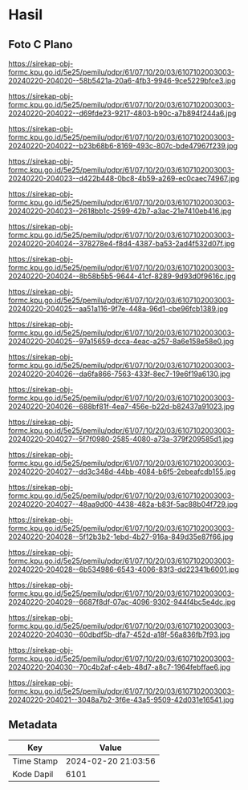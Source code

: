 # Hasil

## Foto C Plano

https://sirekap-obj-formc.kpu.go.id/5e25/pemilu/pdpr/61/07/10/20/03/6107102003003-20240220-204020--58b5421a-20a6-4fb3-9946-9ce5229bfce3.jpg

https://sirekap-obj-formc.kpu.go.id/5e25/pemilu/pdpr/61/07/10/20/03/6107102003003-20240220-204022--d69fde23-9217-4803-b90c-a7b894f244a6.jpg

https://sirekap-obj-formc.kpu.go.id/5e25/pemilu/pdpr/61/07/10/20/03/6107102003003-20240220-204022--b23b68b6-8169-493c-807c-bde47967f239.jpg

https://sirekap-obj-formc.kpu.go.id/5e25/pemilu/pdpr/61/07/10/20/03/6107102003003-20240220-204023--d422b448-0bc8-4b59-a269-ec0caec74967.jpg

https://sirekap-obj-formc.kpu.go.id/5e25/pemilu/pdpr/61/07/10/20/03/6107102003003-20240220-204023--2618bb1c-2599-42b7-a3ac-21e7410eb416.jpg

https://sirekap-obj-formc.kpu.go.id/5e25/pemilu/pdpr/61/07/10/20/03/6107102003003-20240220-204024--378278e4-f8d4-4387-ba53-2ad4f532d07f.jpg

https://sirekap-obj-formc.kpu.go.id/5e25/pemilu/pdpr/61/07/10/20/03/6107102003003-20240220-204024--8b58b5b5-9644-41cf-8289-9d93d0f9616c.jpg

https://sirekap-obj-formc.kpu.go.id/5e25/pemilu/pdpr/61/07/10/20/03/6107102003003-20240220-204025--aa51a116-9f7e-448a-96d1-cbe96fcb1389.jpg

https://sirekap-obj-formc.kpu.go.id/5e25/pemilu/pdpr/61/07/10/20/03/6107102003003-20240220-204025--97a15659-dcca-4eac-a257-8a6e158e58e0.jpg

https://sirekap-obj-formc.kpu.go.id/5e25/pemilu/pdpr/61/07/10/20/03/6107102003003-20240220-204026--da6fa866-7563-433f-8ec7-19e6f19a6130.jpg

https://sirekap-obj-formc.kpu.go.id/5e25/pemilu/pdpr/61/07/10/20/03/6107102003003-20240220-204026--688bf81f-4ea7-456e-b22d-b82437a91023.jpg

https://sirekap-obj-formc.kpu.go.id/5e25/pemilu/pdpr/61/07/10/20/03/6107102003003-20240220-204027--5f7f0980-2585-4080-a73a-379f209585d1.jpg

https://sirekap-obj-formc.kpu.go.id/5e25/pemilu/pdpr/61/07/10/20/03/6107102003003-20240220-204027--dd3c348d-44bb-4084-b6f5-2ebeafcdb155.jpg

https://sirekap-obj-formc.kpu.go.id/5e25/pemilu/pdpr/61/07/10/20/03/6107102003003-20240220-204027--48aa9d00-4438-482a-b83f-5ac88b04f729.jpg

https://sirekap-obj-formc.kpu.go.id/5e25/pemilu/pdpr/61/07/10/20/03/6107102003003-20240220-204028--5f12b3b2-1ebd-4b27-916a-849d35e87f66.jpg

https://sirekap-obj-formc.kpu.go.id/5e25/pemilu/pdpr/61/07/10/20/03/6107102003003-20240220-204028--6b534986-6543-4006-83f3-dd22341b6001.jpg

https://sirekap-obj-formc.kpu.go.id/5e25/pemilu/pdpr/61/07/10/20/03/6107102003003-20240220-204029--6687f8df-07ac-4096-9302-944f4bc5e4dc.jpg

https://sirekap-obj-formc.kpu.go.id/5e25/pemilu/pdpr/61/07/10/20/03/6107102003003-20240220-204030--60dbdf5b-dfa7-452d-a18f-56a836fb7f93.jpg

https://sirekap-obj-formc.kpu.go.id/5e25/pemilu/pdpr/61/07/10/20/03/6107102003003-20240220-204030--70c4b2af-c4eb-48d7-a8c7-1964febffae6.jpg

https://sirekap-obj-formc.kpu.go.id/5e25/pemilu/pdpr/61/07/10/20/03/6107102003003-20240220-204021--3048a7b2-3f6e-43a5-9509-42d031e16541.jpg


## Metadata

| Key        | Value               |
| ---------- | ------------------- |
| Time Stamp | 2024-02-20 21:03:56 |
| Kode Dapil | 6101                |



